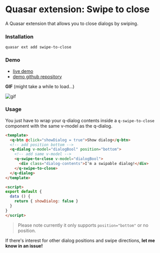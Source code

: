 # Quasar extension: Swipe to close

A Quasar extension that allows you to close dialogs by swiping.

### Installation

```
quasar ext add swipe-to-close
```

### Demo

- [live demo](https://quasar-app-extension-swipe-to-close.netlify.com/)
- [demo github repository](https://github.com/mesqueeb/quasar-app-extension-swipe-to-close-demo)

**GIF** (might take a while to load...)

![gif](https://github.com/mesqueeb/quasar-app-extension-swipe-to-close/blob/media/swipe-to-scroll.gif)

### Usage

You just have to wrap your q-dialog contents inside a `q-swipe-to-close` component with the same v-model as the q-dialog.

```html
<template>
  <q-btn @click="showDialog = true">Show dialog</q-btn>
  <!-- add position bottom -->
  <q-dialog v-model="dialogBool" position="bottom">
    <!-- add same v-model -->
    <q-swipe-to-close v-model="dialogBool">
      <div class="dialog-contents">I'm a swipable dialog!</div>
    </q-swipe-to-close>
  </q-dialog>
</template>

<script>
export default {
  data () {
    return { showDialog: false }
  }
}
</script>
```

> Please note currently it only supports `position="bottom"` or no position.

If there's interest for other dialog positions and swipe directions, **let me know in an issue!**
